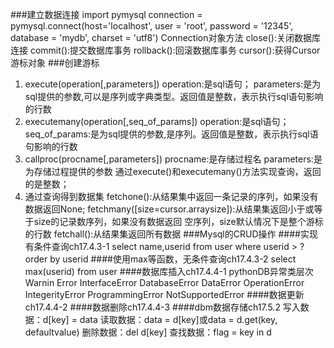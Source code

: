 ###建立数据连接
import pymysql
connection = pymysql.connect(host='localhost',
                        user = 'root',
                        password = '12345',
                        database = 'mydb',
                        charset = 'utf8')
Connection对象方法
    close():关闭数据库连接
    commit():提交数据库事务
    rollback():回滚数据库事务
    cursor():获得Cursor游标对象
###创建游标
1. execute(operation[,parameters])
    operation:是sql语句；
    parameters:是为sql提供的参数,可以是序列或字典类型。返回值是整数，表示执行sql语句影响的行数
2. executemany(operation[,seq_of_params])
    operation:是sql语句；
    seq_of_params:是为sql提供的参数,是序列。返回值是整数，表示执行sql语句影响的行数
3. callproc(procname[,parameters])
    procname:是存储过程名
    parameters:是为存储过程提供的参数
    通过execute()和executemany()方法实现查询，返回的是整数；
4. 通过查询得到数据集
    fetchone():从结果集中返回一条记录的序列，如果没有数据返回None;
    fetchmany([size=cursor.arraysize]):从结果集返回小于或等于size的记录数序列，如果没有数据返回
空序列，size默认情况下是整个游标的行数
    fetchall():从结果集返回所有数据
###Mysql的CRUD操作
####实现有条件查询ch17.4.3-1
select name,userid from user where userid > ? order by userid
####使用max等函数，无条件查询ch17.4.3-2
select max(userid)   from user
####数据库插入ch17.4.4-1
pythonDB异常类层次
Warnin
Error
    InterfaceError
    DatabaseError
        DataError
        OperationError
        IntegerityError
        ProgrammingError
        NotSupportedError
####数据更新ch17.4.4-2
####数据删除ch17.4.4-3
####dbm数据存储ch17.5.2
写入数据：d[key] = data
读取数据：data = d[key]或data = d.get(key, defaultvalue)
删除数据：del d[key]
查找数据：flag = key in d



